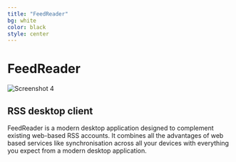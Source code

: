 ```yaml
---
title: "FeedReader"
bg: white
color: black
style: center
---
```


# FeedReader

![Screenshot 4](https://raw.githubusercontent.com/jangernert/feedreader/gh-pages/Screenshot2.png)

## RSS desktop client

FeedReader is a modern desktop application designed to complement existing web-based RSS accounts.
It combines all the advantages of web based services like synchronisation across all your devices with everything you expect from a modern desktop application.
